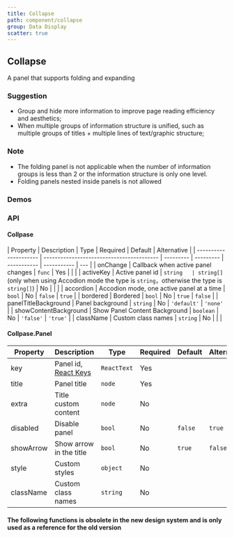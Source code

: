 ```yaml
---
title: Collapse
path: component/collapse
group: Data Display
scatter: true
---
```


## Collapse

A panel that supports folding and expanding

### Suggestion

- Group and hide more information to improve page reading efficiency and aesthetics;
- When multiple groups of information structure is unified, such as multiple groups of titles + multiple lines of text/graphic structure;

### Note

- The folding panel is not applicable when the number of information groups is less than 2 or the information structure is only one level.
- Folding panels nested inside panels is not allowed

### Demos

<!-- demo-slot-3 -->
<!-- demo-slot-2 -->
<!-- demo-slot-5 -->

### API

#### Collpase

| Property              | Description                               | Type      | Required  | Default     | Alternative |
| --------------------- | ----------------------------------------- | --------- | --------- | ----------- | ----------- | --- |
| onChange              | Callback when active panel changes        | `func`    | Yes       |             |             |
| activeKey             | Active panel id                           | `string   | string[]`(only when using Accodion mode the type is `string`，otherwise the type is `string[]`) | No          |             |     |
| accordion             | Accodion mode, one active panel at a time | `bool`    | No        | `false`     | `true`      |
| bordered              | Bordered                                  | `bool`    | No        | `true`      | `false`     |
| panelTitleBackground  | Panel background                          | `string`  | No        | `'default'` | `'none'`    |
| showContentBackground | Show Panel Content Background             | `boolean` | No        | `'false'`   | `'true'`    |
| className             | Custom class names                        | `string`  | No        |             |             |

#### Collpase.Panel

| Property  | Description                                                               | Type        | Required | Default | Alternative |
| --------- | ------------------------------------------------------------------------- | ----------- | -------- | ------- | ----------- |
| key       | Panel id, [React Keys](https://reactjs.org/docs/lists-and-keys.html#keys) | `ReactText` | Yes      |         |             |
| title     | Panel title                                                               | `node`      | Yes      |         |             |
| extra     | Title custom content                                                      | `node`      | No       |         |             |
| disabled  | Disable panel                                                             | `bool`      | No       | `false` | `true`      |
| showArrow | Show arrow in the title                                                   | `bool`      | No       | `true`  | `false`     |
| style     | Custom styles                                                             | `object`    | No       |         |             |
| className | Custom class names                                                        | `string`    | No       |         |             |

#### The following functions is obsolete in the new design system and is only used as a reference for the old version

<!-- demo-slot-1 -->
<!-- demo-slot-4 -->

